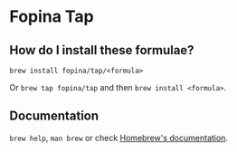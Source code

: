 # Fopina Tap

## How do I install these formulae?
`brew install fopina/tap/<formula>`

Or `brew tap fopina/tap` and then `brew install <formula>`.

## Documentation
`brew help`, `man brew` or check [Homebrew's documentation](https://docs.brew.sh).
